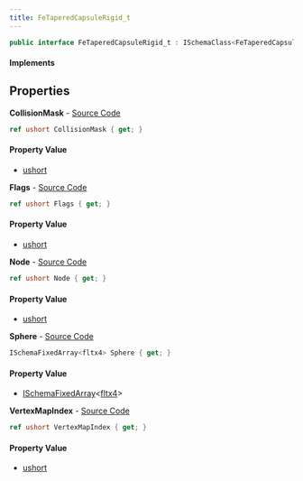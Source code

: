 ```yaml
---
title: FeTaperedCapsuleRigid_t
---
```


```csharp
public interface FeTaperedCapsuleRigid_t : ISchemaClass<FeTaperedCapsuleRigid_t>, ISchemaField, ISchemaClass, INativeHandle
```

#### Implements

## Properties

**CollisionMask** - [Source Code](https://github.com/swiftly-solution/swiftlys2/blob/master/managed/src/SwiftlyS2.Generated/Schemas/Interfaces/FeTaperedCapsuleRigid_t.cs#L20)

```csharp
ref ushort CollisionMask { get; }
```

#### Property Value

- [ushort](https://learn.microsoft.com/dotnet/api/system.uint16)

**Flags** - [Source Code](https://github.com/swiftly-solution/swiftlys2/blob/master/managed/src/SwiftlyS2.Generated/Schemas/Interfaces/FeTaperedCapsuleRigid_t.cs#L24)

```csharp
ref ushort Flags { get; }
```

#### Property Value

- [ushort](https://learn.microsoft.com/dotnet/api/system.uint16)

**Node** - [Source Code](https://github.com/swiftly-solution/swiftlys2/blob/master/managed/src/SwiftlyS2.Generated/Schemas/Interfaces/FeTaperedCapsuleRigid_t.cs#L18)

```csharp
ref ushort Node { get; }
```

#### Property Value

- [ushort](https://learn.microsoft.com/dotnet/api/system.uint16)

**Sphere** - [Source Code](https://github.com/swiftly-solution/swiftlys2/blob/master/managed/src/SwiftlyS2.Generated/Schemas/Interfaces/FeTaperedCapsuleRigid_t.cs#L16)

```csharp
ISchemaFixedArray<fltx4> Sphere { get; }
```

#### Property Value

- [ISchemaFixedArray](/docs/api/shared/schemas/ischemafixedarray-1)<[fltx4](/docs/api/shared/natives/fltx4)>

**VertexMapIndex** - [Source Code](https://github.com/swiftly-solution/swiftlys2/blob/master/managed/src/SwiftlyS2.Generated/Schemas/Interfaces/FeTaperedCapsuleRigid_t.cs#L22)

```csharp
ref ushort VertexMapIndex { get; }
```

#### Property Value

- [ushort](https://learn.microsoft.com/dotnet/api/system.uint16)

